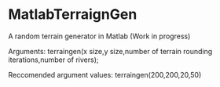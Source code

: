 MatlabTerraignGen
=================

A random terrain generator in Matlab (Work in progress)

Arguments:
terraingen(x size,y size,number of terrain rounding iterations,number of rivers);

Reccomended argument values: 
terraingen(200,200,20,50)

